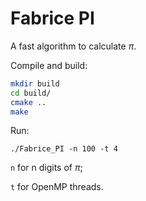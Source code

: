 # Fabrice PI

A fast algorithm to calculate $\pi$.

Compile and build:

```bash
mkdir build
cd build/
cmake ..
make
```

Run:

```
./Fabrice_PI -n 100 -t 4
```

```n``` for n digits of $\pi$;

```t``` for OpenMP threads.